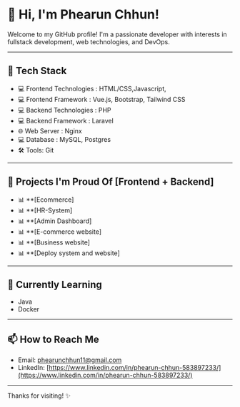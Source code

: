 # 👋 Hi, I'm Phearun Chhun!

Welcome to my GitHub profile! I'm a passionate developer with interests in fullstack development, web technologies, and DevOps.

---

## 🔧 Tech Stack

- 💻 Frontend Technologies  : HTML/CSS,Javascript,
- 💻 Frontend Framework     : Vue.js, Bootstrap, Tailwind CSS
- 💻 Backend Technologies   : PHP
- 💻 Backend Framework      : Laravel
- 🌐 Web Server             : Nginx 
- 💻 Database               : MySQL, Postgres
- 🛠 Tools: Git

---

## 🧰 Projects I'm Proud Of [Frontend + Backend]
- 📊 **[Ecommerce]
- 📊 **[HR-System]
- 📊 **[Admin Dashboard]
- 📊 **[E-commerce website]
- 📊 **[Business website]
- 📊 **[Deploy system and website]

<!-- ## 📈 GitHub Stats

![GitHub Stats](https://github-readme-stats.vercel.app/api?username=yourusername&show_icons=true&theme=radical) -->

---

## 🌱 Currently Learning

- Java
- Docker

---

## 📫 How to Reach Me

- Email: phearunchhun11@gmail.com
- LinkedIn: [https://www.linkedin.com/in/phearun-chhun-583897233/](https://www.linkedin.com/in/phearun-chhun-583897233/)
<!-- - Portfolio: [yourwebsite.com](https://yourwebsite.com) -->

---

Thanks for visiting! ✨

